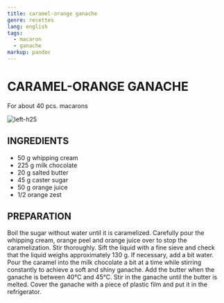 ```yaml
---
title: caramel-orange ganache
genre: recettes
lang: english
tags:
  - macaron 
  - ganache
markup: pandoc
---
```


# CARAMEL-ORANGE GANACHE

For about 40 pcs. macarons

![](/home/fred/.repo/traductions/recettes/images/macaron_orange.jpg "left-h25")

## INGREDIENTS


- 50 g whipping cream
- 225 g milk chocolate
- 20 g salted butter
- 45 g caster sugar
- 50 g orange juice
- 1/2 orange zest

## PREPARATION

Boil the sugar without water until it is caramelized.
Carefully pour the whipping cream, orange peel and orange juice over to stop the caramelization.
Stir thoroughly.
Sift the liquid with a fine sieve and check that the liquid weighs approximately 130 g.
If necessary, add a bit water.
Pour the caramel into the milk chocolate a bit at a time while stirring constantly to achieve a soft and shiny ganache.
Add the butter when the ganache is between 40°C and 45°C.
Stir in the ganache until the butter is melted.
Cover the ganache with a piece of plastic film and put it in the refrigerator.

